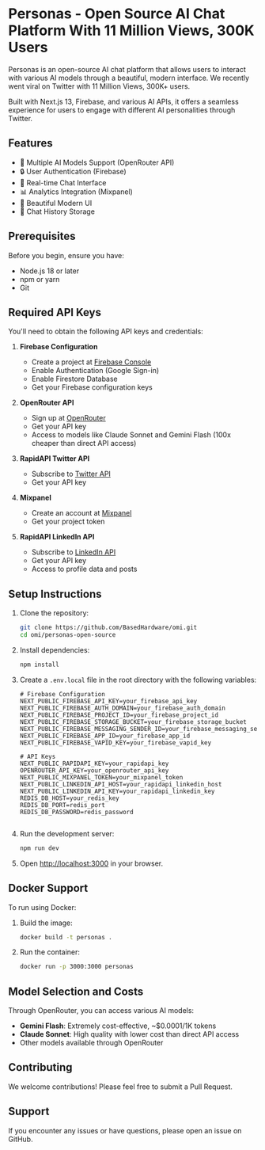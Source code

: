 # Personas - Open Source AI Chat Platform With 11 Million Views, 300K Users

Personas is an open-source AI chat platform that allows users to interact with various AI models through a beautiful, modern interface.
We recently went viral on Twitter with 11 Million Views, 300K+ users.

Built with Next.js 13, Firebase, and various AI APIs, it offers a seamless experience for users to engage with different AI personalities through Twitter.

## Features

- 🤖 Multiple AI Models Support (OpenRouter API)
- 🔒 User Authentication (Firebase)
- 💬 Real-time Chat Interface
- 📊 Analytics Integration (Mixpanel)
- 🎨 Beautiful Modern UI
- 💾 Chat History Storage

## Prerequisites

Before you begin, ensure you have:

- Node.js 18 or later
- npm or yarn
- Git

## Required API Keys

You'll need to obtain the following API keys and credentials:

1. **Firebase Configuration**

   - Create a project at [Firebase Console](https://console.firebase.google.com/)
   - Enable Authentication (Google Sign-in)
   - Enable Firestore Database
   - Get your Firebase configuration keys

2. **OpenRouter API**

   - Sign up at [OpenRouter](https://openrouter.ai/)
   - Get your API key
   - Access to models like Claude Sonnet and Gemini Flash (100x cheaper than direct API access)

3. **RapidAPI Twitter API**

   - Subscribe to [Twitter API](<[https://rapidapi.com/twitterapi/api/twitter-api/](https://rapidapi.com/alexanderxbx/api/twitter-api45/playground/apiendpoint_27b38e0c-f394-4715-a7c2-7a68eec23b99)>)
   - Get your API key

4. **Mixpanel**

   - Create an account at [Mixpanel](https://mixpanel.com)
   - Get your project token

5. **RapidAPI LinkedIn API**
   - Subscribe to [LinkedIn API](https://rapidapi.com/rockapis-rockapis-default/api/linkedin-api8)
   - Get your API key
   - Access to profile data and posts

## Setup Instructions

1. Clone the repository:

   ```bash
   git clone https://github.com/BasedHardware/omi.git
   cd omi/personas-open-source
   ```

2. Install dependencies:

   ```bash
   npm install
   ```

3. Create a `.env.local` file in the root directory with the following variables:

   ```env
   # Firebase Configuration
   NEXT_PUBLIC_FIREBASE_API_KEY=your_firebase_api_key
   NEXT_PUBLIC_FIREBASE_AUTH_DOMAIN=your_firebase_auth_domain
   NEXT_PUBLIC_FIREBASE_PROJECT_ID=your_firebase_project_id
   NEXT_PUBLIC_FIREBASE_STORAGE_BUCKET=your_firebase_storage_bucket
   NEXT_PUBLIC_FIREBASE_MESSAGING_SENDER_ID=your_firebase_messaging_sender_id
   NEXT_PUBLIC_FIREBASE_APP_ID=your_firebase_app_id
   NEXT_PUBLIC_FIREBASE_VAPID_KEY=your_firebase_vapid_key

   # API Keys
   NEXT_PUBLIC_RAPIDAPI_KEY=your_rapidapi_key
   OPENROUTER_API_KEY=your_openrouter_api_key
   NEXT_PUBLIC_MIXPANEL_TOKEN=your_mixpanel_token
   NEXT_PUBLIC_LINKEDIN_API_HOST=your_rapidapi_linkedin_host
   NEXT_PUBLIC_LINKEDIN_API_KEY=your_rapidapi_linkedin_key
   REDIS_DB_HOST=your_redis_key
   REDIS_DB_PORT=redis_port
   REDIS_DB_PASSWORD=redis_password


   ```

4. Run the development server:

   ```bash
   npm run dev
   ```

5. Open [http://localhost:3000](http://localhost:3000) in your browser.

## Docker Support

To run using Docker:

1. Build the image:

   ```bash
   docker build -t personas .
   ```

2. Run the container:
   ```bash
   docker run -p 3000:3000 personas
   ```

## Model Selection and Costs

Through OpenRouter, you can access various AI models:

- **Gemini Flash**: Extremely cost-effective, ~$0.0001/1K tokens
- **Claude Sonnet**: High quality with lower cost than direct API access
- Other models available through OpenRouter

## Contributing

We welcome contributions! Please feel free to submit a Pull Request.

## Support

If you encounter any issues or have questions, please open an issue on GitHub.

